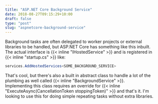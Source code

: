 ```yaml
---
title: "ASP.NET Core Background Service"
date: 2018-08-27T09:15:29+10:00
draft: false
type: "post"
slug: "aspnetcore-background-service"
---
```


Background tasks are often delegated to worker projects or external libraries to be handled, but ASP.NET Core has something like this inbuilt.  
The actual interface is {{< inline "IHostedService" >}} and is registered in {{< inline "startup.cs" >}} like:  
```csharp 
services.AddHostedServices<SOME_BACKGROUND_SERVICE>
```
That's cool, but there's also a built in abstract class to handle a lot of the plumbing as well called {{< inline "BackgroundService" >}}.  
Implementing this class requires an override for {{< inline "ExecuteAsync(CancellationToken stoppingToken)" >}} and that's it. I'm looking to use this for doing simple repeating tasks without extra libraries.   